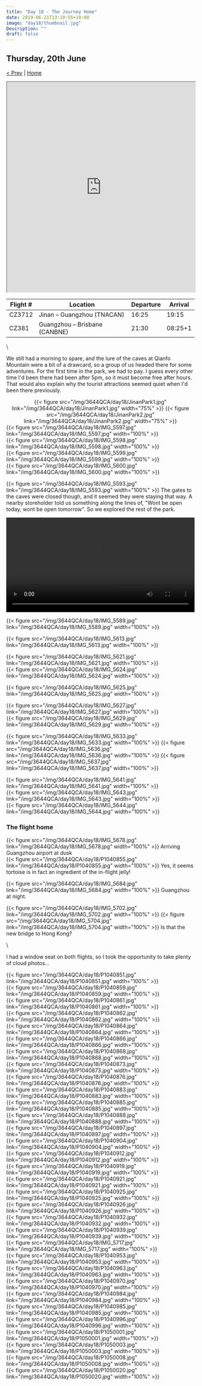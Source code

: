 ```yaml
---
title: "Day 18 - The Journey Home"
date: 2019-06-21T13:10:55+10:00
image: "day18/thumbnail.jpg"
Description: ""
draft: false
---
```


Thursday, 20th June
---
[< Prev](../day17) | [Home](..) 

<iframe src="https://www.google.com/maps/d/u/0/embed?mid=1Yc4A-KMY_92EcZCb5uttrDf85sUOVuPr" width="100%" height="560"></iframe>

Flight # | Location | Departure | Arrival
---|---|---|--- 
CZ3712 | Jinan – Guangzhou (TNACAN) | 16:25 | 19:15
CZ381 | Guangzhou – Brisbane (CANBNE) | 21:30 | 08:25+1

\

We still had a morning to spare, and the lure of the caves at Qianfo Mountain were a bit of a drawcard, so a group of us headed there for some adventures.  For the first time in the park, we had to pay.  I guess every other time I'd been there had been after 5pm, so it must become free after hours.  That would also explain why the tourist attractions seemed quiet when I'd been there previously.
<center>
    {{< figure src="/img/3644QCA/day18/JinanPark1.jpg" link="/img/3644QCA/day18/JinanPark1.jpg" width="75%" >}}
    {{< figure src="/img/3644QCA/day18/JinanPark2.jpg" link="/img/3644QCA/day18/JinanPark2.jpg" width="75%" >}}
</center>




<div class="row">
    <div class="6u 12u$(medium)">
        {{< figure src="/img/3644QCA/day18/IMG_5597.jpg" link="/img/3644QCA/day18/IMG_5597.jpg" width="100%" >}}
    </div>
    <div class="6u 12u$(medium)">
        {{< figure src="/img/3644QCA/day18/IMG_5598.jpg" link="/img/3644QCA/day18/IMG_5598.jpg" width="100%" >}}
    </div>
</div>

<div class="row">
    <div class="6u 12u$(medium)">
        {{< figure src="/img/3644QCA/day18/IMG_5599.jpg" link="/img/3644QCA/day18/IMG_5599.jpg" width="100%" >}}
    </div>
    <div class="6u 12u$(medium)">
        {{< figure src="/img/3644QCA/day18/IMG_5600.jpg" link="/img/3644QCA/day18/IMG_5600.jpg" width="100%" >}}
    </div>
</div>

{{< figure src="/img/3644QCA/day18/IMG_5593.jpg" link="/img/3644QCA/day18/IMG_5593.jpg" width="100%" >}}
The gates to the caves were closed though, and it seemed they were staying that way.  A nearby storeholder told us something along the lines of, "Wont be open today, wont be open tomorrow".  So we explored the rest of the park.

<video width="100%" controls>
    <source src="/img/3644QCA/day18/BDMV-Clip78.mp4" type="video/mp4">
    Your browser does not support the video tag.
</video>

{{< figure src="/img/3644QCA/day18/IMG_5589.jpg" link="/img/3644QCA/day18/IMG_5589.jpg" width="100%" >}}

{{< figure src="/img/3644QCA/day18/IMG_5613.jpg" link="/img/3644QCA/day18/IMG_5613.jpg" width="100%" >}}

<div class="row">
    <div class="6u 12u$(medium)">
        {{< figure src="/img/3644QCA/day18/IMG_5621.jpg" link="/img/3644QCA/day18/IMG_5621.jpg" width="100%" >}}
    </div>
    <div class="6u 12u$(medium)">
        {{< figure src="/img/3644QCA/day18/IMG_5624.jpg" link="/img/3644QCA/day18/IMG_5624.jpg" width="100%" >}}
    </div>
</div>

{{< figure src="/img/3644QCA/day18/IMG_5625.jpg" link="/img/3644QCA/day18/IMG_5625.jpg" width="100%" >}}

<div class="row">
    <div class="6u 12u$(medium)">
        {{< figure src="/img/3644QCA/day18/IMG_5627.jpg" link="/img/3644QCA/day18/IMG_5627.jpg" width="100%" >}}
    </div>
    <div class="6u 12u$(medium)">
        {{< figure src="/img/3644QCA/day18/IMG_5629.jpg" link="/img/3644QCA/day18/IMG_5629.jpg" width="100%" >}}
    </div>
</div>

{{< figure src="/img/3644QCA/day18/IMG_5633.jpg" link="/img/3644QCA/day18/IMG_5633.jpg" width="100%" >}}
{{< figure src="/img/3644QCA/day18/IMG_5636.jpg" link="/img/3644QCA/day18/IMG_5636.jpg" width="100%" >}}
{{< figure src="/img/3644QCA/day18/IMG_5637.jpg" link="/img/3644QCA/day18/IMG_5637.jpg" width="100%" >}}

<div class="row">
    <div class="4u 12u$(medium)">
        {{< figure src="/img/3644QCA/day18/IMG_5641.jpg" link="/img/3644QCA/day18/IMG_5641.jpg" width="100%" >}}
    </div>
    <div class="4u 12u$(medium)">
        {{< figure src="/img/3644QCA/day18/IMG_5643.jpg" link="/img/3644QCA/day18/IMG_5643.jpg" width="100%" >}}
    </div>
    <div class="4u 12u$(medium)">
        {{< figure src="/img/3644QCA/day18/IMG_5644.jpg" link="/img/3644QCA/day18/IMG_5644.jpg" width="100%" >}}
    </div>
</div>

### The flight home

<div class="row">
    <div class="6u 12u$(medium)">
        {{< figure src="/img/3644QCA/day18/IMG_5678.jpg" link="/img/3644QCA/day18/IMG_5678.jpg" width="100%" >}}
        Arriving Guangzhou airport at dusk
    </div>
    <div class="6u 12u$(medium)">
        {{< figure src="/img/3644QCA/day18/P1040855.jpg" link="/img/3644QCA/day18/P1040855.jpg" width="100%" >}}
        Yes, it seems tortoise is in fact an ingredient of the in-flight jelly!
    </div>
</div>

{{< figure src="/img/3644QCA/day18/IMG_5684.jpg" link="/img/3644QCA/day18/IMG_5684.jpg" width="100%" >}}
Guangzhou at night.

{{< figure src="/img/3644QCA/day18/IMG_5702.jpg" link="/img/3644QCA/day18/IMG_5702.jpg" width="100%" >}}
{{< figure src="/img/3644QCA/day18/IMG_5704.jpg" link="/img/3644QCA/day18/IMG_5704.jpg" width="100%" >}}
Is that the new bridge to Hong Kong?

\

I had a window seat on both flights, so I took the opportunity to take plenty of cloud photos...  

<div class="row">
    <div class="6u 12u$(medium)">
    </div>
    <div class="6u 12u$(medium)">
    </div>
</div>

<div class="row">
    <div class="6u 12u$(medium)">
    </div>
    <div class="6u 12u$(medium)">
    </div>
</div>

<div class="row">
    <div class="6u 12u$(medium)">
        {{< figure src="/img/3644QCA/day18/P1040851.jpg" link="/img/3644QCA/day18/P1040851.jpg" width="100%" >}}
    </div>
    <div class="6u 12u$(medium)">
        {{< figure src="/img/3644QCA/day18/P1040859.jpg" link="/img/3644QCA/day18/P1040859.jpg" width="100%" >}}
    </div>
</div>

<div class="row">
    <div class="6u 12u$(medium)">
        {{< figure src="/img/3644QCA/day18/P1040861.jpg" link="/img/3644QCA/day18/P1040861.jpg" width="100%" >}}
    </div>
    <div class="6u 12u$(medium)">
        {{< figure src="/img/3644QCA/day18/P1040862.jpg" link="/img/3644QCA/day18/P1040862.jpg" width="100%" >}}
    </div>
</div>

<div class="row">
    <div class="6u 12u$(medium)">
        {{< figure src="/img/3644QCA/day18/P1040864.jpg" link="/img/3644QCA/day18/P1040864.jpg" width="100%" >}}
    </div>
    <div class="6u 12u$(medium)">
        {{< figure src="/img/3644QCA/day18/P1040866.jpg" link="/img/3644QCA/day18/P1040866.jpg" width="100%" >}}
    </div>
</div>

<div class="row">
    <div class="6u 12u$(medium)">
        {{< figure src="/img/3644QCA/day18/P1040868.jpg" link="/img/3644QCA/day18/P1040868.jpg" width="100%" >}}
    </div>
    <div class="6u 12u$(medium)">
        {{< figure src="/img/3644QCA/day18/P1040873.jpg" link="/img/3644QCA/day18/P1040873.jpg" width="100%" >}}
    </div>
</div>

<div class="row">
    <div class="6u 12u$(medium)">
        {{< figure src="/img/3644QCA/day18/P1040876.jpg" link="/img/3644QCA/day18/P1040876.jpg" width="100%" >}}
    </div>
    <div class="6u 12u$(medium)">
        {{< figure src="/img/3644QCA/day18/P1040883.jpg" link="/img/3644QCA/day18/P1040883.jpg" width="100%" >}}
    </div>
</div>

<div class="row">
    <div class="6u 12u$(medium)">
        {{< figure src="/img/3644QCA/day18/P1040885.jpg" link="/img/3644QCA/day18/P1040885.jpg" width="100%" >}}
    </div>
    <div class="6u 12u$(medium)">
        {{< figure src="/img/3644QCA/day18/P1040888.jpg" link="/img/3644QCA/day18/P1040888.jpg" width="100%" >}}
    </div>
</div>

<div class="row">
    <div class="6u 12u$(medium)">
        {{< figure src="/img/3644QCA/day18/P1040897.jpg" link="/img/3644QCA/day18/P1040897.jpg" width="100%" >}}
    </div>
    <div class="6u 12u$(medium)">
        {{< figure src="/img/3644QCA/day18/P1040904.jpg" link="/img/3644QCA/day18/P1040904.jpg" width="100%" >}}
    </div>
</div>

<div class="row">
    <div class="6u 12u$(medium)">
        {{< figure src="/img/3644QCA/day18/P1040912.jpg" link="/img/3644QCA/day18/P1040912.jpg" width="100%" >}}
    </div>
    <div class="6u 12u$(medium)">
        {{< figure src="/img/3644QCA/day18/P1040919.jpg" link="/img/3644QCA/day18/P1040919.jpg" width="100%" >}}
    </div>
</div>

<div class="row">
    <div class="6u 12u$(medium)">
        {{< figure src="/img/3644QCA/day18/P1040921.jpg" link="/img/3644QCA/day18/P1040921.jpg" width="100%" >}}
    </div>
    <div class="6u 12u$(medium)">
        {{< figure src="/img/3644QCA/day18/P1040925.jpg" link="/img/3644QCA/day18/P1040925.jpg" width="100%" >}}
    </div>
</div>

<div class="row">
    <div class="6u 12u$(medium)">
        {{< figure src="/img/3644QCA/day18/P1040926.jpg" link="/img/3644QCA/day18/P1040926.jpg" width="100%" >}}
    </div>
    <div class="6u 12u$(medium)">
        {{< figure src="/img/3644QCA/day18/P1040932.jpg" link="/img/3644QCA/day18/P1040932.jpg" width="100%" >}}
    </div>
</div>

<div class="row">
    <div class="6u 12u$(medium)">
        {{< figure src="/img/3644QCA/day18/P1040939.jpg" link="/img/3644QCA/day18/P1040939.jpg" width="100%" >}}
    </div>
    <div class="6u 12u$(medium)">
        {{< figure src="/img/3644QCA/day18/IMG_5717.jpg" link="/img/3644QCA/day18/IMG_5717.jpg" width="100%" >}}
    </div>
</div>

<div class="row">
    <div class="6u 12u$(medium)">
        {{< figure src="/img/3644QCA/day18/P1040953.jpg" link="/img/3644QCA/day18/P1040953.jpg" width="100%" >}}
    </div>
    <div class="6u 12u$(medium)">
        {{< figure src="/img/3644QCA/day18/P1040963.jpg" link="/img/3644QCA/day18/P1040963.jpg" width="100%" >}}
    </div>
</div>

<div class="row">
    <div class="6u 12u$(medium)">
        {{< figure src="/img/3644QCA/day18/P1040970.jpg" link="/img/3644QCA/day18/P1040970.jpg" width="100%" >}}
    </div>
    <div class="6u 12u$(medium)">
        {{< figure src="/img/3644QCA/day18/P1040984.jpg" link="/img/3644QCA/day18/P1040984.jpg" width="100%" >}}
    </div>
</div>

<div class="row">
    <div class="6u 12u$(medium)">
        {{< figure src="/img/3644QCA/day18/P1040985.jpg" link="/img/3644QCA/day18/P1040985.jpg" width="100%" >}}
    </div>
    <div class="6u 12u$(medium)">
        {{< figure src="/img/3644QCA/day18/P1040996.jpg" link="/img/3644QCA/day18/P1040996.jpg" width="100%" >}}
    </div>
</div>

<div class="row">
    <div class="6u 12u$(medium)">
        {{< figure src="/img/3644QCA/day18/P1050001.jpg" link="/img/3644QCA/day18/P1050001.jpg" width="100%" >}}
    </div>
    <div class="6u 12u$(medium)">
        {{< figure src="/img/3644QCA/day18/P1050003.jpg" link="/img/3644QCA/day18/P1050003.jpg" width="100%" >}}
    </div>
</div>

<div class="row">
    <div class="6u 12u$(medium)">
        {{< figure src="/img/3644QCA/day18/P1050008.jpg" link="/img/3644QCA/day18/P1050008.jpg" width="100%" >}}
    </div>
    <div class="6u 12u$(medium)">
        {{< figure src="/img/3644QCA/day18/P1050020.jpg" link="/img/3644QCA/day18/P1050020.jpg" width="100%" >}}
    </div>
</div>



